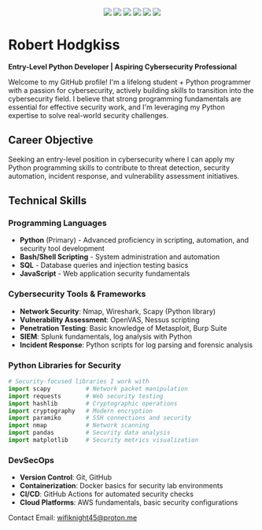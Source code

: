 <p align="center"> <img src="https://img.shields.io/badge/Python-3776AB?style=for-the-badge&logo=python&logoColor=white"/> <img src="https://img.shields.io/badge/Flask-000000?style=for-the-badge&logo=flask&logoColor=white"/> <img src="https://img.shields.io/badge/NumPy-013243?style=for-the-badge&logo=numpy&logoColor=white"/> <img src="https://img.shields.io/badge/HTML5-E34F26?style=for-the-badge&logo=html5&logoColor=white"/> <img src="https://img.shields.io/badge/LSTM-FF6F00?style=for-the-badge&logo=tensorflow&logoColor=white"/> <img src="https://img.shields.io/badge/Accessibility-000000?style=for-the-badge&logo=accessibility&logoColor=white"/> </p> 

# Robert Hodgkiss 

**Entry-Level Python Developer | Aspiring Cybersecurity Professional**

Welcome to my GitHub profile! I'm a  lifelong student + Python programmer with a passion for cybersecurity, actively building skills to transition into the cybersecurity field. I believe that strong programming fundamentals are essential for effective security work, and I'm leveraging my Python expertise to solve real-world security challenges.

## Career Objective

Seeking an entry-level position in cybersecurity where I can apply my Python programming skills to contribute to threat detection, security automation, incident response, and vulnerability assessment initiatives.

## Technical Skills

### Programming Languages
- **Python** (Primary) - Advanced proficiency in scripting, automation, and security tool development
- **Bash/Shell Scripting** - System administration and automation
- **SQL** - Database queries and injection testing basics
- **JavaScript** - Web application security fundamentals

### Cybersecurity Tools & Frameworks
- **Network Security**: Nmap, Wireshark, Scapy (Python library)
- **Vulnerability Assessment**: OpenVAS, Nessus scripting
- **Penetration Testing**: Basic knowledge of Metasploit, Burp Suite
- **SIEM**: Splunk fundamentals, log analysis with Python
- **Incident Response**: Python scripts for log parsing and forensic analysis

### Python Libraries for Security
```python
# Security-focused libraries I work with
import scapy          # Network packet manipulation
import requests       # Web security testing
import hashlib        # Cryptographic operations
import cryptography   # Modern encryption
import paramiko       # SSH connections and security
import nmap           # Network scanning
import pandas         # Security data analysis
import matplotlib     # Security metrics visualization
```

### DevSecOps
- **Version Control**: Git, GitHub
- **Containerization**: Docker basics for security lab environments
- **CI/CD**: GitHub Actions for automated security checks
- **Cloud Platforms**: AWS fundamentals, basic security configurations


Contact
Email: wifiknight45@proton.me
